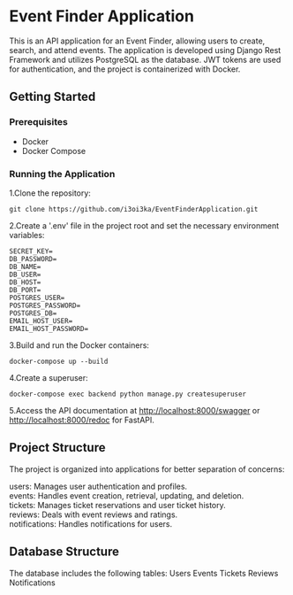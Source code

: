 # Event Finder Application

This is an API application for an Event Finder, allowing users to create, search, and attend events. The application is
developed using Django Rest Framework and utilizes PostgreSQL as the database. JWT tokens are used for authentication,
and the project is containerized with Docker.

## Getting Started

### Prerequisites

- Docker
- Docker Compose

### Running the Application

1.Clone the repository:

```shell
git clone https://github.com/i3oi3ka/EventFinderApplication.git
```

2.Create a '.env' file in the project root and set the necessary environment variables:

```env
SECRET_KEY=
DB_PASSWORD=
DB_NAME=
DB_USER=
DB_HOST=
DB_PORT=
POSTGRES_USER=
POSTGRES_PASSWORD=
POSTGRES_DB=
EMAIL_HOST_USER=
EMAIL_HOST_PASSWORD=
```

3.Build and run the Docker containers:

```shell
docker-compose up --build
```

4.Create a superuser:

```shell
docker-compose exec backend python manage.py createsuperuser
```

5.Access the API documentation at <http://localhost:8000/swagger> or <http://localhost:8000/redoc> for FastAPI.

## Project Structure

The project is organized into applications for better separation of concerns:

users: Manages user authentication and profiles.\
events: Handles event creation, retrieval, updating, and deletion.\
tickets: Manages ticket reservations and user ticket history.\
reviews: Deals with event reviews and ratings.\
notifications: Handles notifications for users.

## Database Structure

The database includes the following tables:
Users
Events
Tickets
Reviews
Notifications
